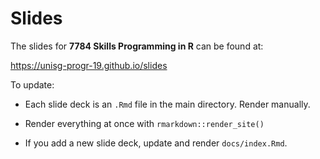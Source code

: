 # Slides


The slides for **7784 Skills Programming in R** can be found at:

https://unisg-progr-19.github.io/slides


To update:

- Each slide deck is an `.Rmd` file in the main directory. Render manually.

- Render everything at once with `rmarkdown::render_site()`

- If you add a new slide deck, update and render `docs/index.Rmd`.

